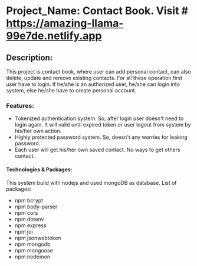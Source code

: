 # Project_Name: Contact Book. Visit # https://amazing-llama-99e7de.netlify.app

## Description:
This project is contact book, where user can add personal contact, can also delete, update and remove existing contacts. For all these operation first user have to login. If he/she is an authorized user, he/she can login into system, else he/she have to create personal account.

### Features:
* Tokenized authentication system. So, after login user doesn't need to login again. It will valid until expired token or user logout from system by his/her own action.
* Highly protected password system. So, doesn't any worries for leaking password.
* Each user will get his/her own saved contact. No ways to get others contact.

#### Technologies & Packages:
This system build with nodejs and used mongoDB as database.
List of packages:
* npm bcrypt
* npm body-parser
* npm cors
* npm dotenv
* npm express
* npm joi
* npm jsonwebtoken
* npm mongodb
* npm mongoose
* npm nodemon